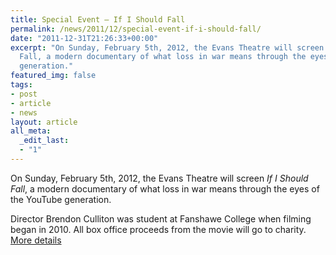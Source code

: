 ```yaml
---
title: Special Event — If I Should Fall
permalink: /news/2011/12/special-event-if-i-should-fall/
date: "2011-12-31T21:26:33+00:00"
excerpt: "On Sunday, February 5th, 2012, the Evans Theatre will screen If I Should
  Fall, a modern documentary of what loss in war means through the eyes of the YouTube
  generation."
featured_img: false
tags:
- post
- article
- news
layout: article
all_meta:
  _edit_last:
  - "1"
---
```


On Sunday, February 5th, 2012, the Evans Theatre will screen *If I Should Fall*, a modern documentary of what loss in war means through the eyes of the YouTube generation.

Director Brendon Culliton was student at Fanshawe College when filming began in 2010. All box office proceeds from the movie will go to charity. [More details](/movies/if-i-should-fall/)